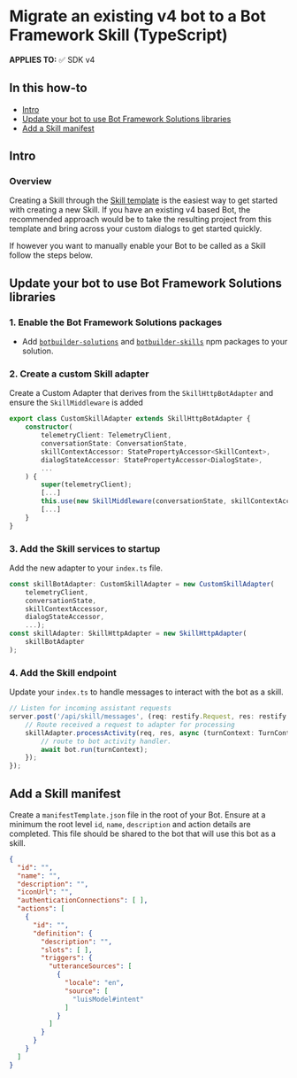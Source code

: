 # Migrate an existing v4 bot to a Bot Framework Skill (TypeScript)

**APPLIES TO:** ✅ SDK v4

## In this how-to

- [Intro](#intro)
- [Update your bot to use Bot Framework Solutions libraries](#update-your-bot-to-use-bot-framework-solutions-libraries)
- [Add a Skill manifest](#add-a-skill-manifest)

## Intro

### Overview

Creating a Skill through the [Skill template](/docs/tutorials/typescript/skill.md#create-your-skill) is the easiest way to get started with creating a new Skill. If you have an existing v4 based Bot, the recommended approach would be to take the resulting project from this template and bring across your custom dialogs to get started quickly.

If however you want to manually enable your Bot to be called as a Skill follow the steps below.

## Update your bot to use Bot Framework Solutions libraries

### 1. Enable the Bot Framework Solutions packages

- Add [`botbuilder-solutions`](https://www.npmjs.com/package/botbuilder-solutions) and [`botbuilder-skills`](https://www.npmjs.com/package/botbuilder-skills) npm packages to your solution.

### 2. Create a custom Skill adapter

Create a Custom Adapter that derives from the `SkillHttpBotAdapter` and ensure the `SkillMiddleware` is added
```typescript
export class CustomSkillAdapter extends SkillHttpBotAdapter {
    constructor(
        telemetryClient: TelemetryClient,
        conversationState: ConversationState,
        skillContextAccessor: StatePropertyAccessor<SkillContext>,
        dialogStateAccessor: StatePropertyAccessor<DialogState>,
        ...
    ) {
        super(telemetryClient);
        [...]
        this.use(new SkillMiddleware(conversationState, skillContextAccessor, dialogStateAccessor));
        [...]
    }
}
```

### 3. Add the Skill services to startup

Add the new adapter to your `index.ts` file.

```typescript
const skillBotAdapter: CustomSkillAdapter = new CustomSkillAdapter(
    telemetryClient,
    conversationState,
    skillContextAccessor,
    dialogStateAccessor,
    ...);
const skillAdapter: SkillHttpAdapter = new SkillHttpAdapter(
    skillBotAdapter
);
```

### 4. Add the Skill endpoint

Update your `index.ts` to handle messages to interact with the bot as a skill.

```typescript
// Listen for incoming assistant requests
server.post('/api/skill/messages', (req: restify.Request, res: restify.Response) => {
    // Route received a request to adapter for processing
    skillAdapter.processActivity(req, res, async (turnContext: TurnContext) => {
        // route to bot activity handler.
        await bot.run(turnContext);
    });
});
```

## Add a Skill manifest

Create a `manifestTemplate.json` file in the root of your Bot. Ensure at a minimum the root level `id`, `name`, `description` and action details are completed. This file should be shared to the bot that will use this bot as a skill.
```json
{
  "id": "",
  "name": "",
  "description": "",
  "iconUrl": "",
  "authenticationConnections": [ ],
  "actions": [
    {
      "id": "",
      "definition": {
        "description": "",
        "slots": [ ],
        "triggers": {
          "utteranceSources": [
            {
              "locale": "en",
              "source": [
                "luisModel#intent"
              ]
            }
          ]
        }
      }
    }
  ]
}
```
